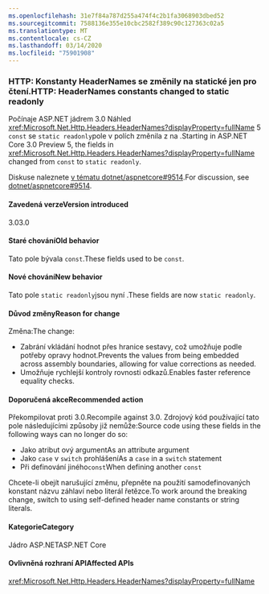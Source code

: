 ```yaml
---
ms.openlocfilehash: 31e7f84a787d255a474f4c2b1fa3068903dbed52
ms.sourcegitcommit: 7588136e355e10cbc2582f389c90c127363c02a5
ms.translationtype: MT
ms.contentlocale: cs-CZ
ms.lasthandoff: 03/14/2020
ms.locfileid: "75901908"
---
```

### <a name="http-headernames-constants-changed-to-static-readonly"></a><span data-ttu-id="1e3ee-101">HTTP: Konstanty HeaderNames se změnily na statické jen pro čtení.</span><span class="sxs-lookup"><span data-stu-id="1e3ee-101">HTTP: HeaderNames constants changed to static readonly</span></span>

<span data-ttu-id="1e3ee-102">Počínaje ASP.NET jádrem 3.0 Náhled <xref:Microsoft.Net.Http.Headers.HeaderNames?displayProperty=fullName> 5 `const` se `static readonly`pole v polích změnila z na .</span><span class="sxs-lookup"><span data-stu-id="1e3ee-102">Starting in ASP.NET Core 3.0 Preview 5, the fields in <xref:Microsoft.Net.Http.Headers.HeaderNames?displayProperty=fullName> changed from `const` to `static readonly`.</span></span>

<span data-ttu-id="1e3ee-103">Diskuse naleznete [v tématu dotnet/aspnetcore#9514](https://github.com/dotnet/aspnetcore/issues/9514).</span><span class="sxs-lookup"><span data-stu-id="1e3ee-103">For discussion, see [dotnet/aspnetcore#9514](https://github.com/dotnet/aspnetcore/issues/9514).</span></span>

#### <a name="version-introduced"></a><span data-ttu-id="1e3ee-104">Zavedená verze</span><span class="sxs-lookup"><span data-stu-id="1e3ee-104">Version introduced</span></span>

<span data-ttu-id="1e3ee-105">3.0</span><span class="sxs-lookup"><span data-stu-id="1e3ee-105">3.0</span></span>

#### <a name="old-behavior"></a><span data-ttu-id="1e3ee-106">Staré chování</span><span class="sxs-lookup"><span data-stu-id="1e3ee-106">Old behavior</span></span>

<span data-ttu-id="1e3ee-107">Tato pole bývala `const`.</span><span class="sxs-lookup"><span data-stu-id="1e3ee-107">These fields used to be `const`.</span></span>

#### <a name="new-behavior"></a><span data-ttu-id="1e3ee-108">Nové chování</span><span class="sxs-lookup"><span data-stu-id="1e3ee-108">New behavior</span></span>

<span data-ttu-id="1e3ee-109">Tato pole `static readonly`jsou nyní .</span><span class="sxs-lookup"><span data-stu-id="1e3ee-109">These fields are now `static readonly`.</span></span>

#### <a name="reason-for-change"></a><span data-ttu-id="1e3ee-110">Důvod změny</span><span class="sxs-lookup"><span data-stu-id="1e3ee-110">Reason for change</span></span>

<span data-ttu-id="1e3ee-111">Změna:</span><span class="sxs-lookup"><span data-stu-id="1e3ee-111">The change:</span></span>

* <span data-ttu-id="1e3ee-112">Zabrání vkládání hodnot přes hranice sestavy, což umožňuje podle potřeby opravy hodnot.</span><span class="sxs-lookup"><span data-stu-id="1e3ee-112">Prevents the values from being embedded across assembly boundaries, allowing for value corrections as needed.</span></span>
* <span data-ttu-id="1e3ee-113">Umožňuje rychlejší kontroly rovnosti odkazů.</span><span class="sxs-lookup"><span data-stu-id="1e3ee-113">Enables faster reference equality checks.</span></span>

#### <a name="recommended-action"></a><span data-ttu-id="1e3ee-114">Doporučená akce</span><span class="sxs-lookup"><span data-stu-id="1e3ee-114">Recommended action</span></span>

<span data-ttu-id="1e3ee-115">Překompilovat proti 3.0.</span><span class="sxs-lookup"><span data-stu-id="1e3ee-115">Recompile against 3.0.</span></span> <span data-ttu-id="1e3ee-116">Zdrojový kód používající tato pole následujícími způsoby již nemůže:</span><span class="sxs-lookup"><span data-stu-id="1e3ee-116">Source code using these fields in the following ways can no longer do so:</span></span>

* <span data-ttu-id="1e3ee-117">Jako atribut ový argument</span><span class="sxs-lookup"><span data-stu-id="1e3ee-117">As an attribute argument</span></span>
* <span data-ttu-id="1e3ee-118">Jako `case` v `switch` prohlášení</span><span class="sxs-lookup"><span data-stu-id="1e3ee-118">As a `case` in a `switch` statement</span></span>
* <span data-ttu-id="1e3ee-119">Při definování jiného`const`</span><span class="sxs-lookup"><span data-stu-id="1e3ee-119">When defining another `const`</span></span>

<span data-ttu-id="1e3ee-120">Chcete-li obejít narušující změnu, přepněte na použití samodefinovaných konstant názvu záhlaví nebo literál řetězce.</span><span class="sxs-lookup"><span data-stu-id="1e3ee-120">To work around the breaking change, switch to using self-defined header name constants or string literals.</span></span>

#### <a name="category"></a><span data-ttu-id="1e3ee-121">Kategorie</span><span class="sxs-lookup"><span data-stu-id="1e3ee-121">Category</span></span>

<span data-ttu-id="1e3ee-122">Jádro ASP.NET</span><span class="sxs-lookup"><span data-stu-id="1e3ee-122">ASP.NET Core</span></span>

#### <a name="affected-apis"></a><span data-ttu-id="1e3ee-123">Ovlivněná rozhraní API</span><span class="sxs-lookup"><span data-stu-id="1e3ee-123">Affected APIs</span></span>

<xref:Microsoft.Net.Http.Headers.HeaderNames?displayProperty=fullName>

<!-- 

#### Affected APIs

`T:Microsoft.Net.Http.Headers.HeaderNames`

-->
